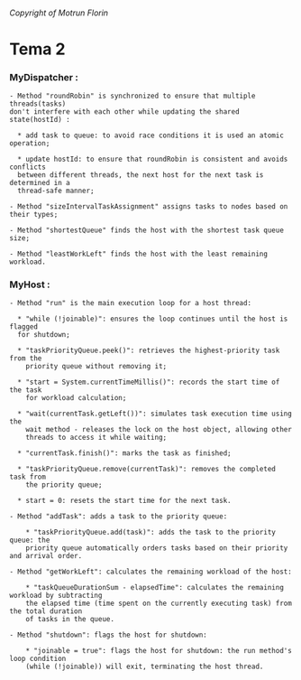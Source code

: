 ###### Copyright of Motrun Florin

# Tema 2

### MyDispatcher :


    - Method "roundRobin" is synchronized to ensure that multiple threads(tasks) 
    don't interfere with each other while updating the shared state(hostId) :

      * add task to queue: to avoid race conditions it is used an atomic operation;

      * update hostId: to ensure that roundRobin is consistent and avoids conflicts
      between different threads, the next host for the next task is determined in a
      thread-safe manner;

    - Method "sizeIntervalTaskAssignment" assigns tasks to nodes based on their types;

    - Method "shortestQueue" finds the host with the shortest task queue size;

    - Method "leastWorkLeft" finds the host with the least remaining workload.

### MyHost :


    - Method "run" is the main execution loop for a host thread:
      
      * "while (!joinable)": ensures the loop continues until the host is flagged
      for shutdown;

      * "taskPriorityQueue.peek()": retrieves the highest-priority task from the
        priority queue without removing it;

      * "start = System.currentTimeMillis()": records the start time of the task
        for workload calculation;

      * "wait(currentTask.getLeft())": simulates task execution time using the 
        wait method - releases the lock on the host object, allowing other 
        threads to access it while waiting;

      * "currentTask.finish()": marks the task as finished;

      * "taskPriorityQueue.remove(currentTask)": removes the completed task from 
        the priority queue;

      * start = 0: resets the start time for the next task.

    - Method "addTask": adds a task to the priority queue:

        * "taskPriorityQueue.add(task)": adds the task to the priority queue: the 
        priority queue automatically orders tasks based on their priority and arrival order.

    - Method "getWorkLeft": calculates the remaining workload of the host:

        * "taskQueueDurationSum - elapsedTime": calculates the remaining workload by subtracting
        the elapsed time (time spent on the currently executing task) from the total duration
        of tasks in the queue.

    - Method "shutdown": flags the host for shutdown:

        * "joinable = true": flags the host for shutdown: the run method's loop condition 
        (while (!joinable)) will exit, terminating the host thread.